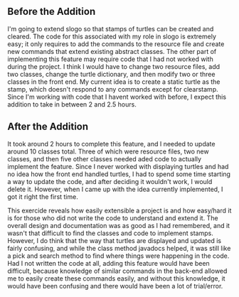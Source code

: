 ## Before the Addition
I'm going to extend slogo so that stamps of turtles can be created and cleared. The code for this associated with my role in slogo is extremely easy; it only requires to add the commands to the resource file and create new commands that extend existing abstract classes. The other part of implementing this feature may require code that I had not worked with during the project. I think I would have to change two resource files, add two classes, change the turtle dictionary, and then modify two or three classes in the front end. My current idea is to create a static turtle as the stamp, which doesn't respond to any commands except for clearstamp. Since I'm working with code that I havent worked with before, I expect this addition to take in between 2 and 2.5 hours.

## After the Addition
It took around 2 hours to complete this feature, and I needed to update around 10 classes total. Three of which were resource files, two new classes, and then five other classes needed aded code to actually implement the feature. Since I never worked with displaying turtles and had no idea how the front end handled turtles, I had to spend some time starting a way to update the code, and after deciding it wouldn't work, I would delete it. However, when I came up with the idea currently implemented, I got it right the first time. 

This exercide reveals how easily extensible a project is and how easy/hard it is for those who did not write the code to understand and extend it. The overall design and documentation was as good as I had remembered, and it wasn't that difficult to find the classes and code to implement stamps. However, I do think that the way that turtles are displayed and updated is fairly confusing, and while the class method javadocs helped, it was still like a pick and search method to find where things were happening in the code. Had I not written the code at all, adding this feature would have been difficult, because knowledge of similar commands in the back-end allowed me to easily create these commands easily, and without this knowledge, it would have been confusing and there would have been a lot of trial/error.